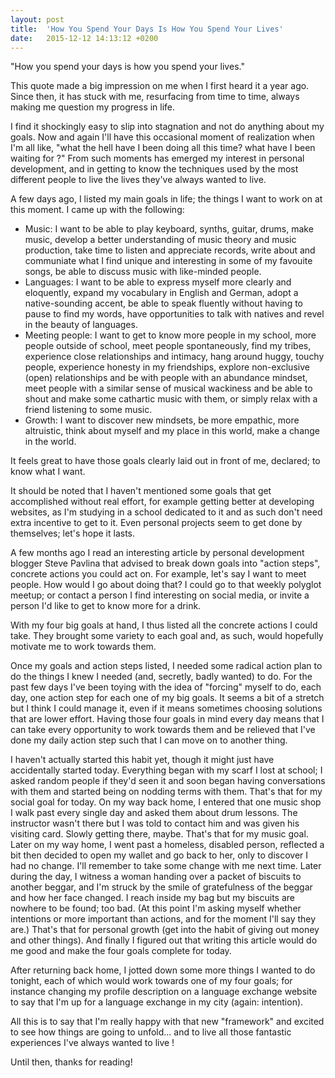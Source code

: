 ```yaml
---
layout: post
title:  'How You Spend Your Days Is How You Spend Your Lives'
date:   2015-12-12 14:13:12 +0200
---
```


"How you spend your days is how you spend your lives."

This quote made a big impression on me when I first heard it a year ago. Since then, it has stuck with me, resurfacing from time to time, always making me question my progress in life.

I find it shockingly easy to slip into stagnation and not do anything about my goals. Now and again I'll have this occasional moment of realization when I'm all like, "what the hell have I been doing all this time? what have I been waiting for ?" From such moments has emerged my interest in personal development, and in getting to know the techniques used by the most different people to live the lives they've always wanted to live.

A few days ago, I listed my main goals in life; the things I want to work on at this moment. I came up with the following:

- Music: I want to be able to play keyboard, synths, guitar, drums, make music, develop a better understanding of music theory and music production, take time to listen and appreciate records, write about and communiate what I find unique and interesting in some of my favouite songs, be able to discuss music with like-minded people.
- Languages: I want to be able to express myself more clearly and eloquently, expand my vocabulary in English and German, adopt a native-sounding accent, be able to speak fluently without having to pause to find my words, have opportunities to talk with natives and revel in the beauty of languages.
- Meeting people: I want to get to know more people in my school, more people outside of school, meet people spontaneously, find my tribes, experience close relationships and intimacy, hang around huggy, touchy people, experience honesty in my friendships, explore non-exclusive (open) relationships and be with people with an abundance mindset, meet people with a similar sense of musical wackiness and be able to shout and make some cathartic music with them, or simply relax with a friend listening to some music.
- Growth: I want to discover new mindsets, be more empathic, more altruistic, think about myself and my place in this world, make a change in the world.

It feels great to have those goals clearly laid out in front of me, declared; to know what I want.

It should be noted that I haven't mentioned some goals that get accomplished without real effort, for example getting better at developing websites, as I'm studying in a school dedicated to it and as such don't need extra incentive to get to it. Even personal projects seem to get done by themselves; let's hope it lasts.

A few months ago I read an interesting article by personal development blogger Steve Pavlina that advised to break down goals into "action steps", concrete actions you could act on. For example, let's say I want to meet people. How would I go about doing that? I could go to that weekly polyglot meetup; or contact a person I find interesting on social media, or invite a person I'd like to get to know more for a drink.

With my four big goals at hand, I thus listed all the concrete actions I could take. They brought some variety to each goal and, as such, would hopefully motivate me to work towards them.

Once my goals and action steps listed, I needed some radical action plan to do the things I knew I needed (and, secretly, badly wanted) to do. For the past few days I've been toying with the idea of "forcing" myself to do, each day, one action step for each one of my big goals. It seems a bit of a stretch but I think I could manage it, even if it means sometimes choosing solutions that are lower effort. Having those four goals in mind every day means that I can take every opportunity to work towards them and be relieved that I've done my daily action step such that I can move on to another thing.

I haven't actually started this habit yet, though it might just have accidentally started today. Everything began with my scarf I lost at school; I asked random people if they'd seen it and soon began having conversations with them and started being on nodding terms with them. That's that for my social goal for today. On my way back home, I entered that one music shop I walk past every single day and asked them about drum lessons. The instructor wasn't there but I was told to contact him and was given his visiting card. Slowly getting there, maybe. That's that for my music goal. Later on my way home, I went past a homeless, disabled person, reflected a bit then decided to open my wallet and go back to her, only to discover I had no change. I'll remember to take some change with me next time. Later during the day, I witness a woman handing over a packet of biscuits to another beggar, and I'm struck by the smile of gratefulness of the beggar and how her face changed. I reach inside my bag but my biscuits are nowhere to be found; too bad. (At this point I'm asking myself whether intentions or more important than actions, and for the moment I'll say they are.) That's that for personal growth (get into the habit of giving out money and other things). And finally I figured out that writing this article would do me good and make the four goals complete for today.

After returning back home, I jotted down some more things I wanted to do tonight, each of which would work towards one of my four goals; for instance changing my profile description on a language exchange website to say that I'm up for a language exchange in my city (again: intention).

All this is to say that I'm really happy with that new "framework" and excited to see how things are going to unfold... and to live all those fantastic experiences I've always wanted to live !

Until then, thanks for reading!